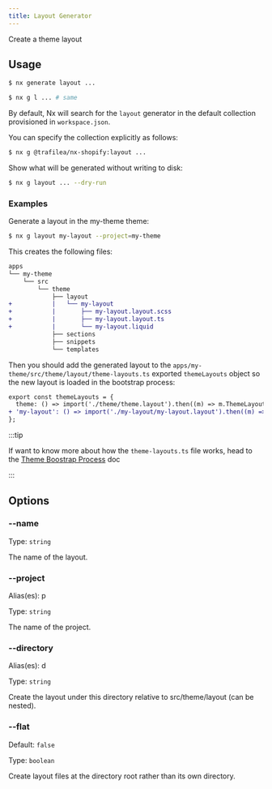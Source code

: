 ```yaml
---
title: Layout Generator
---
```


Create a theme layout

## Usage

```bash
$ nx generate layout ...
```

```bash
$ nx g l ... # same
```

By default, Nx will search for the `layout` generator in the default collection provisioned in `workspace.json`.

You can specify the collection explicitly as follows:

```bash
$ nx g @trafilea/nx-shopify:layout ...
```

Show what will be generated without writing to disk:

```bash
$ nx g layout ... --dry-run
```

### Examples

Generate a layout in the my-theme theme:

```bash
$ nx g layout my-layout --project=my-theme
```

This creates the following files:

```diff
apps
└── my-theme
    └── src
        └── theme
            ├── layout
+           |   └── my-layout
+           |       ├── my-layout.layout.scss
+           |       ├── my-layout.layout.ts
+           |       └── my-layout.liquid
            ├── sections
            ├── snippets
            └── templates
```

Then you should add the generated layout to the `apps/my-theme/src/theme/layout/theme-layouts.ts` exported `themeLayouts` object so the new layout is loaded in the bootstrap process:

```diff
export const themeLayouts = {
  theme: () => import('./theme/theme.layout').then((m) => m.ThemeLayout),
+ 'my-layout': () => import('./my-layout/my-layout.layout').then((m) => m.MyLayoutLayout),
};
```

:::tip

If want to know more about how the `theme-layouts.ts` file works, head to the [Theme Boostrap Process](../theme-bootstrap) doc

:::

## Options

### --name

Type: `string`

The name of the layout.

### --project

Alias(es): p

Type: `string`

The name of the project.

### --directory

Alias(es): d

Type: `string`

Create the layout under this directory relative to src/theme/layout (can be nested).

### --flat

Default: `false`

Type: `boolean`

Create layout files at the directory root rather than its own directory.
